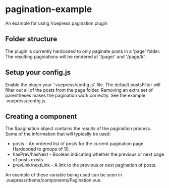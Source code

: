 # pagination-example
An example for using Vuepress pagination plugin

## Folder structure
The plugin is currently hardcoded to only paginate posts in a 'page' folder.  The resulting paginations will be rendered at '/page/' and '/page/#'.

## Setup your config.js
Enable the plugin your '.vuepress/config.js' file.  The default postsFilter will filter out all of the posts from the page folder.  Removing an extra set of parentheses makes the pagination work correctly.  See the example .vuepress/config.js.

## Creating a component
The $pagination object contains the results of the pagination process.  Some of the information that will typically be used:

* posts - An ordered list of posts for the current pagination page.  Hardcoded to groups of 10.
* hasPrev/hasNext - Boolean indicating whether the previous or next page of posts exists.
* prevLink/nextLink - A link to the previous or next pagination of posts.

An example of these variable being used can be seen in .vuepress/theme/components/Pagination.vue.